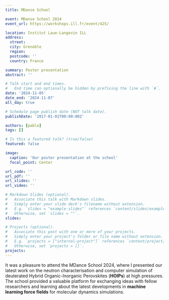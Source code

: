 ```yaml
---
title: MDanse School

event: MDanse School 2024
event_url: https://workshops.ill.fr/event/425/

location: Institut Laue-Langevin ILL
address:
  street:
  city: Grenoble
  region:
  postcode: ''
  country: France

summary: Poster presentation
abstract: ''

# Talk start and end times.
#   End time can optionally be hidden by prefixing the line with `#`.
date: '2024-11-05'
date_end: '2024-11-07'
all_day: true

# Schedule page publish date (NOT talk date).
publishDate: '2017-01-01T00:00:00Z'

authors: [pablo]
tags: []

# Is this a featured talk? (true/false)
featured: false

image:
  caption: 'Our poster presentation at the school'
  focal_point: Center

url_code: ''
url_pdf: ''
url_slides: ''
url_video: ''

# Markdown Slides (optional).
#   Associate this talk with Markdown slides.
#   Simply enter your slide deck's filename without extension.
#   E.g. `slides = "example-slides"` references `content/slides/example-slides.md`.
#   Otherwise, set `slides = ""`.
slides:

# Projects (optional).
#   Associate this post with one or more of your projects.
#   Simply enter your project's folder or file name without extension.
#   E.g. `projects = ["internal-project"]` references `content/project/deep-learning/index.md`.
#   Otherwise, set `projects = []`.
projects:
---
```


It was a pleasure to attend the MDance School 2024, where I presented our latest work on the neutron characterisation and computer simulation of deuterated Hybrid Organic-Inorganic Perovskites (**HOIPs**) at high pressures.
The school provided a valuable platform for exchanging ideas with fellow researchers and learning about the latest developments in **machine learning force fields** for molecular dynamics simulations.
